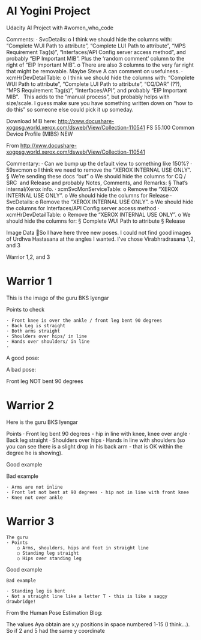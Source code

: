# AI Yogini Project
 Udacity AI Project with #women_who_code
 
 Comments:
	· SvcDetails:
			o I think we should hide the columns with: “Complete WUI Path to attribute”, “Complete LUI Path to attribute”, “MPS Requirement Tag(s)”, “Interfaces/API Config server access method”, and probably “EIP Important MIB”. Plus the ‘random comment’ column to the right of “EIP Important MIB”.
			o There are also 3 columns to the very far right that might be removable. Maybe Steve A can comment on usefulness.
	· xcmHrDevDetailTable: 
			o I think we should hide the columns with: “Complete WUI Path to attribute”, “Complete LUI Path to attribute”, “CQ/DAR” (??), “MPS Requirement Tag(s)”, “Interfaces/API”, and probably “EIP Important MIB”.
 
This adds to the “manual process”, but probably helps with size/scale. I guess make sure you have something written down on “how to do this” so someone else could pick it up someday.

Download MIB here: http://xww.docushare-xogpsg.world.xerox.com/dsweb/View/Collection-110541 
FS 55.100 Common Device Profile (MIBS) NEW

From <http://xww.docushare-xogpsg.world.xerox.com/dsweb/View/Collection-110541> 


Commentary:
	· Can we bump up the default view to something like 150%?
	· 59svcmon
			o I think we need to remove the “XEROX INTERNAL USE ONLY”.
					§ We’re sending these docs “out”
			o We should hide the columns for CQ / SRC  and Release and probably Notes, Comments, and Remarks:
					§ That’s internal/Xerox info.
	· xcmSvcMonServiceTable:
			o Remove the “XEROX INTERNAL USE ONLY”.
			o We should hide the columns for Release
	· SvcDetails:
			o Remove the “XEROX INTERNAL USE ONLY”.
			o We should hide the columns for Interfaces/API Config server access method
	· xcmHrDevDetailTable:
			o Remove the “XEROX INTERNAL USE ONLY”.
			o We should hide the columns for:
					§ Complete WUI Path to attribute
					§ Release
 

Image Data
So I have here three new poses.  I could not find good images of Urdhva Hastasana at the angles I wanted. 
I've chose Virabhradrasana 1,2, and 3

Warrior 1,2, and 3

Warrior 1
=============


This is the image of the guru BKS Iyengar

Points to check

	· Front knee is over the ankle / front leg bent 90 degrees
	· Back Leg is straight
	· Both arms straight
	· Shoulders over hips/ in line
	· Hands over shoulders/ in line
	· 

A good pose:


A bad pose:

Front leg NOT bent 90 degrees

Warrior 2
==========

Here is the guru BKS Iyengar

Points
	· Front leg bent 90 degrees - hip in line with knee, knee over angle
	· Back leg straight
	· Shoulders over hips
	· Hands in line with shoulders (so you can see there is a slight drop in his back arm - that is OK within the degree he is showing).

Good example



Bad example

	· Arms are not inline
	· Front let not bent at 90 degrees - hip not in line with front knee
	· Knee not over ankle

Warrior 3
===========
	
	The guru
	· Points
		○ Arms, shoulders, hips and foot in straight line
		○ Standing leg straight
		○ Hips over standing leg
Good example

	
	Bad example
	
	· Standing leg is bent
	· Not a straight line like a letter T - this is like a saggy drawbridge!

From the Human Pose Estimation Blog:


The values Aya obtain are x,y positions in space numbered 1-15 (I think…).  So if 2 and 5 had the same y coordinate







